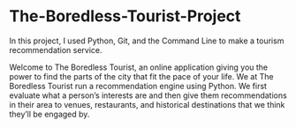 # The-Boredless-Tourist-Project
In this project, I used Python, Git, and the Command Line to make a tourism recommendation service.

Welcome to The Boredless Tourist, an online application giving you the power to find the parts of the city that fit the pace of your life. We at The Boredless Tourist run a recommendation engine using Python. We first evaluate what a person’s interests are and then give them recommendations in their area to venues, restaurants, and historical destinations that we think they’ll be engaged by. 

